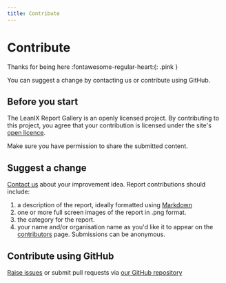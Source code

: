 ```yaml
---
title: Contribute
---
```


# Contribute

Thanks for being here :fontawesome-regular-heart:{: .pink }  

You can suggest a change by contacting us or contribute using GitHub.

## Before you start

The LeanIX Report Gallery is an openly licensed project. By contributing to this project, you agree that your contribution is licensed under the site's [open licence](licence.md). 

Make sure you have permission to share the submitted content.

## Suggest a change

[Contact us](index.md) about your improvement idea. Report contributions should include:

1. a description of the report, ideally formatted using [Markdown](https://commonmark.org/help/) 
1. one or more full screen images of the report in .png format.
1. the category for the report.
1. your name and/or organisation name as you'd like it to appear on the [contributors](contributors.md) page. Submissions can be anonymous.

## Contribute using GitHub
<!--
You can edit directly in GitHub by using the :fontawesome-solid-pen:{: .edit } icon at the top of each page. 
-->

[Raise issues](https://github.com/Stephen-Gates/report-gallery/issues) or submit pull requests via [our GitHub repository][GitHub] 

[GitHub]: https://github.com/Stephen-Gates/report-gallery "Stephen-Gates/report-gallery"
